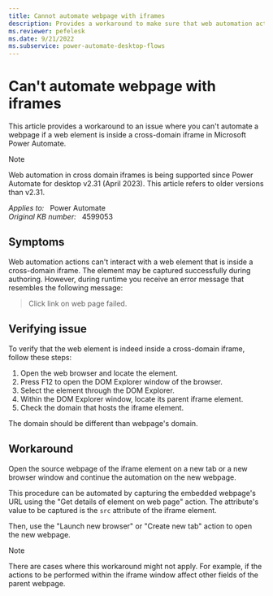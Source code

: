```yaml
---
title: Cannot automate webpage with iframes
description: Provides a workaround to make sure that web automation actions can interact with a web element that's inside a cross-domain iframe in Power Automate.
ms.reviewer: pefelesk
ms.date: 9/21/2022
ms.subservice: power-automate-desktop-flows
---
```

# Can't automate webpage with iframes

This article provides a workaround to an issue where you can't automate a webpage if a web element is inside a cross-domain iframe in Microsoft Power Automate.

> [!NOTE]
> Web automation in cross domain iframes is being supported since Power Automate for desktop v2.31 (April 2023). This article refers to older versions than v2.31.

_Applies to:_ &nbsp; Power Automate  
_Original KB number:_ &nbsp; 4599053

## Symptoms

Web automation actions can't interact with a web element that is inside a cross-domain iframe. The element may be captured successfully during authoring. However, during runtime you receive an error message that resembles the following message:

> Click link on web page failed.

## Verifying issue

To verify that the web element is indeed inside a cross-domain iframe, follow these steps:

1. Open the web browser and locate the element.
2. Press F12 to open the DOM Explorer window of the browser.
3. Select the element through the DOM Explorer.
4. Within the DOM Explorer window, locate its parent iframe element.
5. Check the domain that hosts the iframe element.

The domain should be different than webpage's domain.

## Workaround

Open the source webpage of the iframe element on a new tab or a new browser window and continue the automation on the new webpage.

This procedure can be automated by capturing the embedded webpage's URL using the "Get details of element on web page" action. The attribute's value to be captured is the `src` attribute of the iframe element.

Then, use the "Launch new browser" or "Create new tab" action to open the new webpage.

> [!NOTE]
> There are cases where this workaround might not apply. For example, if the actions to be performed within the iframe window affect other fields of the parent webpage.
